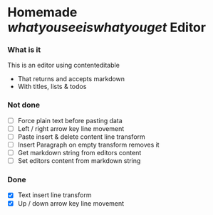 # Homemade _whatyouseeiswhatyouget_ Editor

### What is it

This is an editor using contenteditable

- That returns and accepts markdown
- With titles, lists & todos

### Not done

- [ ] Force plain text before pasting data
- [ ] Left / right arrow key line movement
- [ ] Paste insert & delete content line transform
- [ ] Insert Paragraph on empty transform removes it
- [ ] Get markdown string from editors content
- [ ] Set editors content from markdown string

### Done

- [x] Text insert line transform
- [x] Up / down arrow key line movement
